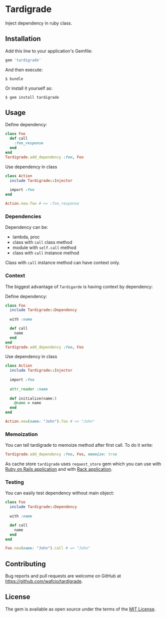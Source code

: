 # Tardigrade

Inject dependency in ruby class.

## Installation

Add this line to your application's Gemfile:

```ruby
gem 'tardigrade'
```

And then execute:

    $ bundle

Or install it yourself as:

    $ gem install tardigrade

## Usage

Define dependency:
```ruby
class Foo
  def call
    :foo_response  
  end
end
Tardigrade.add_dependency :foo, Foo
```

Use dependency in class
```ruby
class Action
  include Tardigrade::Injector
  
  import :foo
end

Action.new.foo # => :foo_response
```

### Dependencies

Dependency can be:
* lambda, proc
* class with `call` class method
* module with `self.call` method
* class with `call` instance method

Class with `call` instance method can have context only.

### Context

The biggest advantage of `Tardigarde` is having context by dependency:

Define dependency:
```ruby
class Foo
  include Tardigrade::Dependency
  
  with :name

  def call
    name  
  end
end
Tardigrade.add_dependency :foo, Foo
```

Use dependency in class
```ruby
class Action
  include Tardigrade::Injector
  
  import :foo
  
  attr_reader :name
  
  def initialize(name:)
    @name = name
  end
end

Action.new(name: "John").foo # => "John"
```

### Memoization

You can tell tardigrade to memoize method after first call. To do it write:
```ruby
Tardigrade.add_dependency :foo, Foo, memoize: true
```

As cache store `tardigrade` uses `request_store` gem which you can use with [Ruby on Rails application](https://github.com/steveklabnik/request_store#the-solution) and with [Rack application](https://github.com/steveklabnik/request_store#no-rails-no-problem).

### Testing

You can easily test dependency without main object:

```ruby
class Foo
  include Tardigrade::Dependency
  
  with :name

  def call
    name  
  end
end

Foo.new(name: "John").call # => "John"
```

## Contributing

Bug reports and pull requests are welcome on GitHub at https://github.com/wafcio/tardigrade.

## License

The gem is available as open source under the terms of the [MIT License](https://opensource.org/licenses/MIT).
